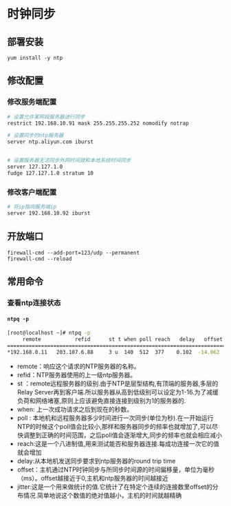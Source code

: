 # 时钟同步

## 部署安装

```
yum install -y ntp
```

## 修改配置

### 修改服务端配置

```bash
# 设置允许某网段服务器进行同步
restrict 192.168.10.91 mask 255.255.255.252 nomodify notrap

# 设置同步的ntp服务器
server ntp.aliyun.com iburst


# 设置服务器无法同步外网时间就和本地系统时间同步
server 127.127.1.0
fudge 127.127.1.0 stratum 10

```

### 修改客户端配置

```bash
# 将ip指向服务端ip
server 192.168.10.92 iburst
```


## 开放端口

```
firewall-cmd --add-port=123/udp --permanent
firewall-cmd --reload
```

## 常用命令

### 查看ntp连接状态

#### `ntpq -p`

```bash
[root@localhost ~]# ntpq -p
     remote           refid      st t when poll reach   delay   offset  jitter
==============================================================================
*192.168.0.11   203.107.6.88     3 u  140  512  377    0.102  -14.062   4.306
```

- remote：响应这个请求的NTP服务器的名称。
- refid：NTP服务器使用的上一级ntp服务器。
- st ：remote远程服务器的级别.由于NTP是层型结构,有顶端的服务器,多层的Relay Server再到客户端.所以服务器从高到低级别可以设定为1-16.为了减缓负荷和网络堵塞,原则上应该避免直接连接到级别为1的服务器的.
- when: 上一次成功请求之后到现在的秒数。
- poll : 本地机和远程服务器多少时间进行一次同步(单位为秒).在一开始运行NTP的时候这个poll值会比较小,那样和服务器同步的频率也就增加了,可以尽快调整到正确的时间范围，之后poll值会逐渐增大,同步的频率也就会相应减小
- reach:这是一个八进制值,用来测试能否和服务器连接.每成功连接一次它的值就会增加
- delay:从本地机发送同步要求到ntp服务器的round trip time
- offset：主机通过NTP时钟同步与所同步时间源的时间偏移量，单位为毫秒（ms）。offset越接近于0,主机和ntp服务器的时间越接近
- jitter:这是一个用来做统计的值.它统计了在特定个连续的连接数里offset的分布情况.简单地说这个数值的绝对值越小，主机的时间就越精确





